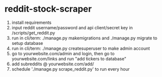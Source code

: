 # reddit-stock-scraper

1. install requirements
2. input reddit username/password and api client/secret key in /scripts/get_reddit.py
3. run in cli/term:  ./manage.py makemigrations   and   ./manage.py migrate to setup database
4. run in cli/term:  ./manage.py createsuperuser    to make admin account
5. go to yourwebsite.com/admin   and login, then go to yourwebsite.com/links and run "add tickers to database"
6. add subreddits @ yourwebsite.com/add/
7. schedule './manage.py scrape_reddit.py' to run every hour
